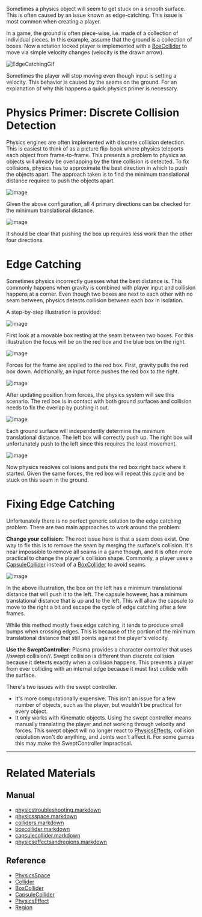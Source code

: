 Sometimes a physics object will seem to get stuck on a smooth surface. This is often caused by an issue known as edge-catching. This issue is most common when creating a player.

In a game, the ground is often piece-wise, i.e. made of a collection of individual pieces. In this example, assume that the ground is a collection of boxes. Now a rotation locked player is implemented with a [BoxCollider](https://plasmaengine.github.io/PlasmaDocs/Manual/plasmamanual/physics/physicstroubleshooting/colliders/boxcollider.markdown) to move via simple velocity changes (velocity is the drawn arrow). 



![EdgeCatchingGif](https://raw.githubusercontent.com/PlasmaEngine/PlasmaDocs/master/media/46367.gif)


Sometimes the player will stop moving even though input is setting a velocity. This behavior is caused by the seams on the ground. For an explanation of why this happens a quick physics primer is necessary.

 #  Physics Primer: Discrete Collision Detection
Physics engines are often implemented with discrete collision detection. This is easiest to think of as a picture flip-book where physics teleports each object from frame-to-frame. This presents a problem to physics as objects will already be overlapping by the time collision is detected. To fix collisions, physics has to approximate the best direction in which to push the objects apart. The approach taken is to find the minimum translational distance required to push the objects apart.



![image](https://raw.githubusercontent.com/PlasmaEngine/PlasmaDocs/master/media/46368.png)

Given the above configuration, all 4 primary directions can be checked for the minimum translational distance.



![image](https://raw.githubusercontent.com/PlasmaEngine/PlasmaDocs/master/media/46370.png)

It should be clear that pushing the box up requires less work than the other four directions.

 #  Edge Catching
Sometimes physics incorrectly guesses what the best distance is. This commonly happens when gravity is combined with player input and collision happens at a corner. Even though two boxes are next to each other with no seam between, physics detects collision between each box in isolation.

A step-by-step illustration is provided:



![image](https://raw.githubusercontent.com/PlasmaEngine/PlasmaDocs/master/media/46372.png)

First look at a movable box resting at the seam between two boxes. For this illustration the focus will be on the red box and the blue box on the right.



![image](https://raw.githubusercontent.com/PlasmaEngine/PlasmaDocs/master/media/46374.png)

Forces for the frame are applied to the red box.  First, gravity pulls the red box down. Additionally, an input force pushes the red box to the right.



![image](https://raw.githubusercontent.com/PlasmaEngine/PlasmaDocs/master/media/46376.png)

After updating position from forces, the physics system will see this scenario. The red box is in contact with both ground surfaces and collision needs to fix the overlap by pushing it out.



![image](https://raw.githubusercontent.com/PlasmaEngine/PlasmaDocs/master/media/46378.png)

Each ground surface will independently determine the minimum translational distance. The left box will correctly push up. The right box will unfortunately push to the left since this requires the least movement.



![image](https://raw.githubusercontent.com/PlasmaEngine/PlasmaDocs/master/media/46380.png)

Now physics resolves collisions and puts the red box right back where it started. Given the same forces, the red box will repeat this cycle and be stuck on this seam in the ground.

 #  Fixing Edge Catching

Unfortunately there is no perfect generic solution to the edge catching problem. There are two main approaches to work around the problem:

**Change your collision:** The root issue here is that a seam does exist. One way to fix this is to remove the seam by merging the surface's collision. It's near impossible to remove all seams in a game though, and it is often more practical to change the player's collision shape. Commonly, a player uses a [CapsuleCollider](https://plasmaengine.github.io/PlasmaDocs/Manual/plasmamanual/physics/physicstroubleshooting/colliders/capsulecollider.markdown) instead of a [BoxCollider](https://plasmaengine.github.io/PlasmaDocs/Manual/plasmamanual/physics/physicstroubleshooting/colliders/boxcollider.markdown) to avoid seams.



![image](https://raw.githubusercontent.com/PlasmaEngine/PlasmaDocs/master/media/46382.png)

In the above illustration, the box on the left has a minimum translational distance that will push it to the left. The capsule however, has a minimum translational distance that is up and to the left. This will allow the capsule to move to the right a bit and escape the cycle of edge catching after a few frames. 

While this method mostly fixes edge catching, it tends to produce small bumps when crossing edges. This is because of the portion of the minimum translational distance that still points against the player's velocity.

**Use the SweptController:** Plasma provides a character controller that uses //swept collision//. Swept collision is different than discrete collision because it detects exactly when a collision happens. This prevents a player from ever colliding with an internal edge because it must first collide with the surface.

There's two issues with the swept controller.
 - It's more computationally expensive. This isn't an issue for a few number of objects, such as the player, but wouldn't be practical for every object.
 - It only works with Kinematic objects. Using the swept controller means manually translating the player and not working through velocity and forces. This swept object will no longer react to [PhysicsEffects](https://plasmaengine.github.io/PlasmaDocs/Manual/plasmamanual/physics/physicstroubleshooting/physicseffectsandregions.markdown), collision resolution won't do anything, and Joints won't affect it. For some games this may make the SweptController impractical.

---
 #  Related Materials
 ##  Manual
- [physicstroubleshooting.markdown](https://plasmaengine.github.io/PlasmaDocs/Manual/plasmamanual/physics/physicstroubleshooting.markdown)
- [physicsspace.markdown](https://plasmaengine.github.io/PlasmaDocs/Manual/plasmamanual/physics/physicstroubleshooting/physicsspace.markdown)
- [colliders.markdown](https://plasmaengine.github.io/PlasmaDocs/Manual/plasmamanual/physics/physicstroubleshooting/colliders.markdown)
- [boxcollider.markdown](https://plasmaengine.github.io/PlasmaDocs/Manual/plasmamanual/physics/physicstroubleshooting/colliders/boxcollider.markdown)
- [capsulecollider.markdown](https://plasmaengine.github.io/PlasmaDocs/Manual/plasmamanual/physics/physicstroubleshooting/colliders/capsulecollider.markdown)
- [physicseffectsandregions.markdown](https://plasmaengine.github.io/PlasmaDocs/Manual/plasmamanual/physics/physicstroubleshooting/physicseffectsandregions.markdown)
 ##  Reference
- [PhysicsSpace](https://github.com/PlasmaEngine/PlasmaDocs/blob/master/code_reference/class_reference/physicsspace.markdown)
- [Collider](https://github.com/PlasmaEngine/PlasmaDocs/blob/master/code_reference/class_reference/collider.markdown)
- [BoxCollider](https://github.com/PlasmaEngine/PlasmaDocs/blob/master/code_reference/class_reference/boxcollider.markdown)
- [CapsuleCollider](https://github.com/PlasmaEngine/PlasmaDocs/blob/master/code_reference/class_reference/capsulecollider.markdown)
- [PhysicsEffect](https://github.com/PlasmaEngine/PlasmaDocs/blob/master/code_reference/class_reference/physicseffect.markdown)
- [Region](https://github.com/PlasmaEngine/PlasmaDocs/blob/master/code_reference/class_reference/region.markdown) 

 